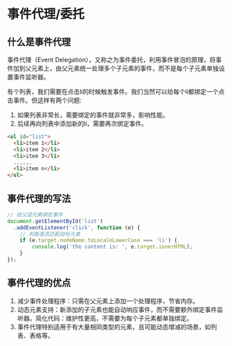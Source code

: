 # 事件代理/委托
## 什么是事件代理
事件代理（Event Delegation），又称之为事件委托，利用事件冒泡的原理，将事件加到父元素上，由父元素统一处理多个子元素的事件，而不是每个子元素单独设置事件监听器。

有个列表，我们需要在点击li的时候触发事件。我们当然可以给每个li都绑定一个点击事件。但这样有两个问题:

1. 如果列表非常长，需要绑定的事件就非常多，影响性能。
2. 后续再向列表中添加新的li，需要再次绑定事件。

```html
<ul id="list">
  <li>item 1</li>
  <li>item 2</li>
  <li>item 3</li>
  ......
  <li>item n</li>
</ul>
```

## 事件代理的写法
```javascript
// 给父层元素绑定事件
document.getElementById('list')
  .addEventListener('click', function (e) {
    // 判断是否匹配目标元素
    if (e.target.nodeName.toLocaleLowerCase === 'li') {
        console.log('the content is: ', e.target.innerHTML);
    }
});
```

## 事件代理的优点
1. 减少事件处理程序：只需在父元素上添加一个处理程序，节省内存。
2. 动态元素支持：新添加的子元素也能自动响应事件，而不需要额外绑定事件监听器。简化代码：维护性更高，不需要为每个子元素都单独绑定。
3. 事件代理特别适用于有大量相同类型的元素，且可能动态增减的场景，如列表、表格等。